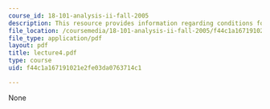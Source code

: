 ```yaml
---
course_id: 18-101-analysis-ii-fall-2005
description: This resource provides information regarding conditions for differentiability.
file_location: /coursemedia/18-101-analysis-ii-fall-2005/f44c1a167191021e2fe03da0763714c1_lecture4.pdf
file_type: application/pdf
layout: pdf
title: lecture4.pdf
type: course
uid: f44c1a167191021e2fe03da0763714c1

---
```

None